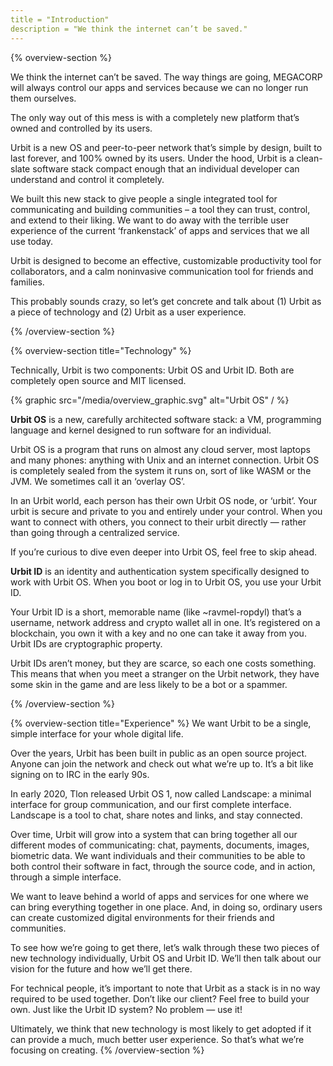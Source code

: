 ```yaml
---
title = "Introduction"
description = "We think the internet can’t be saved."
---
```


{% overview-section  %}

We think the internet can’t be saved. The way things are going, MEGACORP will always control our apps and services because we can no longer run them ourselves.

The only way out of this mess is with a completely new platform that’s owned and controlled by its users.

Urbit is a new OS and peer-to-peer network that’s simple by design, built to last forever, and 100% owned by its users. Under the hood, Urbit is a clean-slate software stack compact enough that an individual developer can understand and control it completely.

We built this new stack to give people a single integrated tool for communicating and building communities – a tool they can trust, control, and extend to their liking. We want to do away with the terrible user experience of the current ‘frankenstack’ of apps and services that we all use today.

Urbit is designed to become an effective, customizable productivity tool for collaborators, and a calm noninvasive communication tool for friends and families.

This probably sounds crazy, so let’s get concrete and talk about (1) Urbit as a piece of technology and (2) Urbit as a user experience.

{% /overview-section %}

{% overview-section title="Technology" %}

Technically, Urbit is two components: Urbit OS and Urbit ID. Both are completely open source and MIT licensed.

{% graphic src="/media/overview_graphic.svg" alt="Urbit OS" / %}

**Urbit OS** is a new, carefully architected software stack: a VM, programming language and kernel designed to run software for an individual.

Urbit OS is a program that runs on almost any cloud server, most laptops and many phones: anything with Unix and an internet connection. Urbit OS is completely sealed from the system it runs on, sort of like WASM or the JVM. We sometimes call it an ‘overlay OS’.

In an Urbit world, each person has their own Urbit OS node, or ‘urbit’. Your urbit is secure and private to you and entirely under your control. When you want to connect with others, you connect to their urbit directly — rather than going through a centralized service.

If you’re curious to dive even deeper into Urbit OS, feel free to skip ahead.

**Urbit ID** is an identity and authentication system specifically designed to work with Urbit OS. When you boot or log in to Urbit OS, you use your Urbit ID.

Your Urbit ID is a short, memorable name (like ~ravmel-ropdyl) that’s a username, network address and crypto wallet all in one. It’s registered on a blockchain, you own it with a key and no one can take it away from you. Urbit IDs are cryptographic property.

Urbit IDs aren’t money, but they are scarce, so each one costs something. This means that when you meet a stranger on the Urbit network, they have some skin in the game and are less likely to be a bot or a spammer.

{% /overview-section %}

{% overview-section title="Experience" %}
We want Urbit to be a single, simple interface for your whole digital life.

Over the years, Urbit has been built in public as an open source project. Anyone can join the network and check out what we’re up to. It’s a bit like signing on to IRC in the early 90s.

In early 2020, Tlon released Urbit OS 1, now called Landscape: a minimal interface for group communication, and our first complete interface. Landscape is a tool to chat, share notes and links, and stay connected.

Over time, Urbit will grow into a system that can bring together all our different modes of communicating: chat, payments, documents, images, biometric data. We want individuals and their communities to be able to both control their software in fact, through the source code, and in action, through a simple interface.

We want to leave behind a world of apps and services for one where we can bring everything together in one place. And, in doing so, ordinary users can create customized digital environments for their friends and communities.

To see how we’re going to get there, let’s walk through these two pieces of new technology individually, Urbit OS and Urbit ID. We’ll then talk about our vision for the future and how we’ll get there.

For technical people, it’s important to note that Urbit as a stack is in no way required to be used together. Don’t like our client? Feel free to build your own. Just like the Urbit ID system? No problem — use it!

Ultimately, we think that new technology is most likely to get adopted if it can provide a much, much better user experience. So that’s what we’re focusing on creating.
{% /overview-section %}
